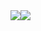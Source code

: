 <div style="display:flex;align-items:center;">
  <a href="https://github.com/anuraghazra/github-readme-stats">
    <img src="https://github-readme-stats.vercel.app/api?username=ArcadeCode&show_icons=true&theme=material-palenight&count_private=true&hide_border=true" />
  </a>
  <a href="https://github.com/anuraghazra/github-readme-stats">
    <img src="https://github-readme-stats.vercel.app/api/top-langs?username=ArcadeCode&show_icons=true&theme=material-palenight&hide_border=true&layout=compact" />
  </a>
</div>
